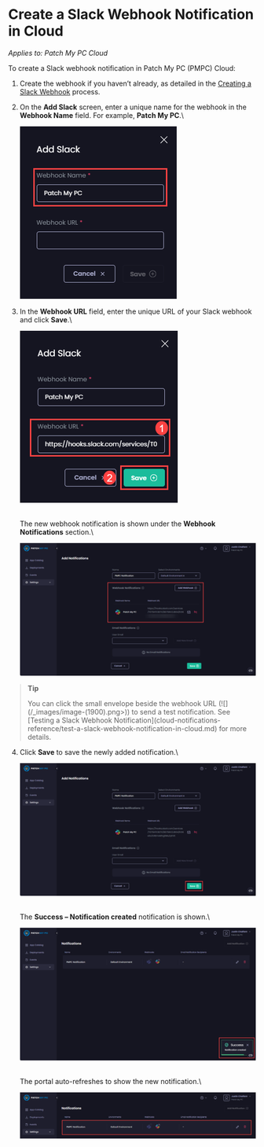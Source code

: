 # Create a Slack Webhook Notification in Cloud

_Applies to: Patch My PC Cloud_

To create a Slack webhook notification in Patch My PC (PMPC) Cloud:

1. Create the webhook if you haven’t already, as detailed in the [Creating a Slack Webhook](webhooks-reference/create-a-slack-webhook.md) process.
2.  On the <strong>Add Slack</strong> screen, enter a unique name for the webhook in the <strong>Webhook Name</strong> field. For example, <strong>Patch My PC</strong>.\


    ![Entering a unique name for the webhook in the “Webhook Name” field](/_images/image-(753).png "Entering a unique name for the webhook in the “Webhook Name” field")


3.  In the <strong>Webhook URL</strong> field, enter the unique URL of your Slack webhook and click <strong>Save</strong>.\


    ![Entering the unique URL for your Slack webhook](/_images/image-(754).png "Entering the unique URL for your Slack webhook")

    \
    The new webhook notification is shown under the <strong>Webhook Notifications</strong> section.\


    ![New webhook notification is shown under the “Webhook Notifications” section](/_images/image-(1899).png "New webhook notification is shown under the “Webhook Notifications” section")

<blockquote class="wp-block-quote">
<p><strong>Tip</strong></p>
<p>You can click the small envelope beside the webhook URL (![](/_images/image-(1900).png>)) to send a test notification. See [Testing a Slack Webhook Notification](cloud-notifications-reference/test-a-slack-webhook-notification-in-cloud.md) for more details.</p>
</blockquote>

4.  Click <strong>Save</strong> to save the newly added notification.\


    ![Clicking “Save” to save the webhook](/_images/image-(1905).png "Clicking “Save” to save the webhook")

    \
    The <strong>Success – Notification created</strong> notification is shown.\


    ![&#x22;Success – Notification created&#x22; notification](/_images/image-(1906).png "&#x22;Success – Notification created&#x22; notification")

    \
    The portal auto-refreshes to show the new notification.\


    ![Portal auto-refreshes to show the new notification](/_images/image-(1907).png "Portal auto-refreshes to show the new notification")